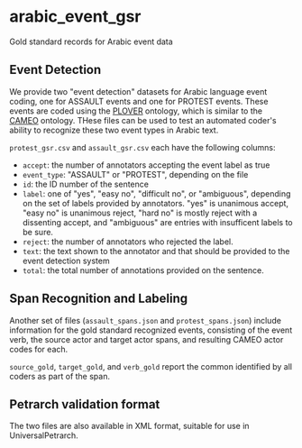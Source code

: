 # arabic_event_gsr

Gold standard records for Arabic event data

## Event Detection

We provide two "event detection" datasets for Arabic language event coding, one
for ASSAULT events and one for PROTEST events. These events are coded using the
[PLOVER](https://github.com/openeventdata/PLOVER) ontology, which is similar to
the [CAMEO](http://eventdata.parusanalytics.com/data.dir/cameo.html) ontology.
THese files can be used to test an automated coder's ability to recognize these
two event types in Arabic text.

`protest_gsr.csv` and `assault_gsr.csv` each have the following columns:

- `accept`: the number of annotators accepting the event label as true
- `event_type`: "ASSAULT" or "PROTEST", depending on the file
- `id`: the ID number of the sentence
- `label`: one of "yes", "easy no", "difficult no", or "ambiguous", depending
    on the set of labels provided by annotators. "yes" is unanimous accept,
    "easy no" is unanimous reject, "hard no" is mostly reject with a dissenting
    accept, and "ambiguous" are entries with insufficent labels to be sure.
- `reject`: the number of annotators who rejected the label.
- `text`: the text shown to the annotator and that should be provided to the
    event detection system
- `total`: the total number of annotations provided on the sentence.

## Span Recognition and Labeling

Another set of files (`assault_spans.json` and `protest_spans.json`) include
information for the gold standard recognized events, consisting of the event
verb, the source actor and target actor spans, and resulting CAMEO actor codes
for each.

`source_gold`, `target_gold`, and `verb_gold` report the common identified by
all coders as part of the span.

## Petrarch validation format

The two files are also available in XML format, suitable for use in
UniversalPetrarch.
